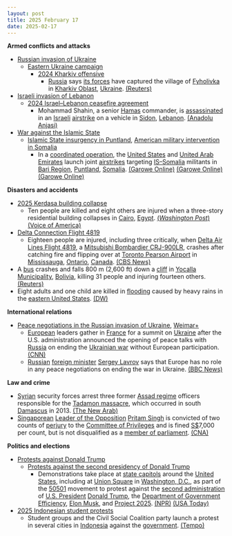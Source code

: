 ```yaml
---
layout: post
title: 2025 February 17
date: 2025-02-17
---
```



**Armed conflicts and attacks**

* [Russian invasion of Ukraine](https://en.wikipedia.org/wiki/Russian_invasion_of_Ukraine "Russian invasion of Ukraine")
  + [Eastern Ukraine campaign](https://en.wikipedia.org/wiki/Eastern_Ukraine_campaign "Eastern Ukraine campaign")
    - [2024 Kharkiv offensive](https://en.wikipedia.org/wiki/2024_Kharkiv_offensive "2024 Kharkiv offensive")
      * [Russia](https://en.wikipedia.org/wiki/Russia "Russia") says [its forces](https://en.wikipedia.org/wiki/Russian_Armed_Forces "Russian Armed Forces") have captured the village of [Fyholivka](https://en.wikipedia.org/wiki/Fyholivka "Fyholivka") in [Kharkiv Oblast](https://en.wikipedia.org/wiki/Kharkiv_Oblast "Kharkiv Oblast"), [Ukraine](https://en.wikipedia.org/wiki/Ukraine "Ukraine"). [(Reuters)](https://www.reuters.com/world/europe/russia-says-it-has-taken-fyholivka-village-ukraine-kharkiv-region-2025-02-17/)
* [Israeli invasion of Lebanon](https://en.wikipedia.org/wiki/Israeli_invasion_of_Lebanon_%282024%E2%80%93present%29 "Israeli invasion of Lebanon (2024–present)")
  + [2024 Israel–Lebanon ceasefire agreement](https://en.wikipedia.org/wiki/2024_Israel%E2%80%93Lebanon_ceasefire_agreement "2024 Israel–Lebanon ceasefire agreement")
    - Mohammad Shahin, a senior [Hamas](https://en.wikipedia.org/wiki/Hamas "Hamas") commander, is [assassinated](https://en.wikipedia.org/wiki/Assassination "Assassination") in an [Israeli](https://en.wikipedia.org/wiki/Israel "Israel") [airstrike](https://en.wikipedia.org/wiki/Airstrike "Airstrike") on a vehicle in [Sidon](https://en.wikipedia.org/wiki/Sidon "Sidon"), [Lebanon](https://en.wikipedia.org/wiki/Lebanon "Lebanon"). [(Anadolu Anjasi)](https://www.aa.com.tr/en/middle-east/hamas-commander-killed-in-israeli-drone-strike-in-lebanon-s-sidon/3484422)
* [War against the Islamic State](https://en.wikipedia.org/wiki/War_against_the_Islamic_State "War against the Islamic State")
  + [Islamic State insurgency in Puntland](https://en.wikipedia.org/wiki/Islamic_State_insurgency_in_Puntland "Islamic State insurgency in Puntland"), [American military intervention in Somalia](https://en.wikipedia.org/wiki/American_military_intervention_in_Somalia_%282007%E2%80%93present%29 "American military intervention in Somalia (2007–present)")
    - In a [coordinated operation](https://en.wikipedia.org/wiki/Puntland_counter-terrorism_operations "Puntland counter-terrorism operations"), the [United States](https://en.wikipedia.org/wiki/United_States "United States") and [United Arab Emirates](https://en.wikipedia.org/wiki/United_Arab_Emirates "United Arab Emirates") launch joint [airstrikes](https://en.wikipedia.org/wiki/Airstrikes "Airstrikes") targeting [IS–Somalia](https://en.wikipedia.org/wiki/Islamic_State_%E2%80%93_Somalia_Province "Islamic State – Somalia Province") militants in [Bari Region](https://en.wikipedia.org/wiki/Bari_Region "Bari Region"), [Puntland](https://en.wikipedia.org/wiki/Puntland "Puntland"), [Somalia](https://en.wikipedia.org/wiki/Somalia "Somalia"). [(Garowe Online)](https://garoweonline.com/en/news/somalia/us-and-uae-carry-out-airstrikes-against-isis-in-somalia-s-puntland) [(Garowe Online)](https://garoweonline.com/en/news/somalia/u-s-airstrikes-target-isis-in-somalia-for-second-time-this-month) [(Garowe Online)](https://garoweonline.com/en/news/puntland/uae-airstrikes-hit-isis-in-somalia-s-puntland-killing-dozens-of-militants)

**Disasters and accidents**

* [2025 Kerdasa building collapse](https://en.wikipedia.org/wiki/2025_Kerdasa_building_collapse "2025 Kerdasa building collapse")
  + Ten people are killed and eight others are injured when a three-story residential building collapses in [Cairo](https://en.wikipedia.org/wiki/Cairo "Cairo"), [Egypt](https://en.wikipedia.org/wiki/Egypt "Egypt"). [(*Washington Post*)](https://www.washingtonpost.com/world/2025/02/17/egypt-building-collapse/ded3fc18-ed2c-11ef-bd80-8f2ac5c75a8a_story.html) [(Voice of America)](https://www.voanews.com/a/state-media-cairo-building-collapse-kills-10-/7977495.html)
* [Delta Connection Flight 4819](https://en.wikipedia.org/wiki/Delta_Connection_Flight_4819 "Delta Connection Flight 4819")
  + Eighteen people are injured, including three critically, when [Delta Air Lines Flight 4819](https://en.wikipedia.org/wiki/Delta_Air_Lines_Flight_4819 "Delta Air Lines Flight 4819"), a [Mitsubishi Bombardier CRJ-900LR](https://en.wikipedia.org/wiki/Bombardier_CRJ700_series "Bombardier CRJ700 series"), crashes after catching fire and flipping over at [Toronto Pearson Airport](https://en.wikipedia.org/wiki/Toronto_Pearson_Airport "Toronto Pearson Airport") in [Mississauga](https://en.wikipedia.org/wiki/Mississauga "Mississauga"), [Ontario](https://en.wikipedia.org/wiki/Ontario "Ontario"), [Canada](https://en.wikipedia.org/wiki/Canada "Canada"). [(CBS News)](https://www.cbsnews.com/chicago/news/delta-plane-crash-toronto-pearson-airport-minneapolis-st-paul-international-airport/)
* A [bus](https://en.wikipedia.org/wiki/Bus "Bus") crashes and falls 800 m (2,600 ft) down a [cliff](https://en.wikipedia.org/wiki/Cliff "Cliff") in [Yocalla Municipality](https://en.wikipedia.org/wiki/Yocalla_Municipality "Yocalla Municipality"), [Bolivia](https://en.wikipedia.org/wiki/Bolivia "Bolivia"), killing 31 people and injuring fourteen others. [(Reuters)](https://www.reuters.com/world/americas/bus-crash-bolivia-kills-over-30-people-2025-02-17/)
* Eight adults and one child are killed in [flooding](https://en.wikipedia.org/wiki/Flooding "Flooding") caused by heavy rains in the [eastern United States](https://en.wikipedia.org/wiki/Eastern_United_States "Eastern United States"). [(DW)](https://www.dw.com/en/us-heavy-rains-and-flooding-kill-9/a-71635101)

**International relations**

* [Peace negotiations in the Russian invasion of Ukraine](https://en.wikipedia.org/wiki/Peace_negotiations_in_the_Russian_invasion_of_Ukraine "Peace negotiations in the Russian invasion of Ukraine"), [Weimar+](https://en.wikipedia.org/wiki/Weimar%2B "Weimar+")
  + [European](https://en.wikipedia.org/wiki/Europe "Europe") leaders gather in [France](https://en.wikipedia.org/wiki/France "France") for a summit on [Ukraine](https://en.wikipedia.org/wiki/Ukraine "Ukraine") after the U.S. administration announced the opening of peace talks with [Russia](https://en.wikipedia.org/wiki/Russia "Russia") on ending the [Ukrainian war](https://en.wikipedia.org/wiki/Russo-Ukrainian_War "Russo-Ukrainian War") without European participation. [(CNN)](https://edition.cnn.com/2025/02/17/europe/europe-ukraine-summit-paris-trump-intl-hnk/index.html)
  + [Russian](https://en.wikipedia.org/wiki/Russia "Russia") [foreign minister](https://en.wikipedia.org/wiki/Minister_of_Foreign_Affairs_%28Russia%29 "Minister of Foreign Affairs (Russia)") [Sergey Lavrov](https://en.wikipedia.org/wiki/Sergey_Lavrov "Sergey Lavrov") says that Europe has no role in any peace negotiations on ending the war in Ukraine. [(BBC News)](https://www.bbc.co.uk/news/live/crr0gngkjrvt?post=asset%3A30205865-0fcb-426e-9a98-420e22bafe0f#post)

**Law and crime**

* [Syrian](https://en.wikipedia.org/wiki/Syria "Syria") security forces arrest three former [Assad regime](https://en.wikipedia.org/wiki/Assad_regime "Assad regime") officers responsible for the [Tadamon massacre](https://en.wikipedia.org/wiki/Tadamon_massacre "Tadamon massacre"), which occurred in south [Damascus](https://en.wikipedia.org/wiki/Damascus "Damascus") in 2013. [(The New Arab)](https://www.newarab.com/news/syria-arrests-three-officers-suspected-tadamon-massacre)
* [Singaporean](https://en.wikipedia.org/wiki/Singapore "Singapore") [Leader of the Opposition](https://en.wikipedia.org/wiki/Leader_of_the_Opposition_%28Singapore%29 "Leader of the Opposition (Singapore)") [Pritam Singh](https://en.wikipedia.org/wiki/Pritam_Singh_%28Singaporean_politician%29 "Pritam Singh (Singaporean politician)") is convicted of two counts of [perjury](https://en.wikipedia.org/wiki/Perjury "Perjury") to the [Committee of Privileges](https://en.wikipedia.org/wiki/Parliament_of_Singapore#Committees "Parliament of Singapore") and is fined [S$](https://en.wikipedia.org/wiki/Singapore_dollar "Singapore dollar")7,000 per count, but is not disqualified as a [member of parliament](https://en.wikipedia.org/wiki/Parliament_of_Singapore#Qualifications "Parliament of Singapore"). [(CNA)](https://www.channelnewsasia.com/singapore/pritam-singh-guilty-verdict-fine-raeesah-khan-live-4930601)

**Politics and elections**

* [Protests against Donald Trump](https://en.wikipedia.org/wiki/Protests_against_Donald_Trump "Protests against Donald Trump")
  + [Protests against the second presidency of Donald Trump](https://en.wikipedia.org/wiki/Protests_against_the_second_presidency_of_Donald_Trump "Protests against the second presidency of Donald Trump")
    - Demonstrations take place at [state capitols](https://en.wikipedia.org/wiki/List_of_state_and_territorial_capitols_in_the_United_States "List of state and territorial capitols in the United States") around the [United States](https://en.wikipedia.org/wiki/United_States "United States"), including at [Union Square](https://en.wikipedia.org/wiki/Union_Square_%28Washington%2C_D.C.%29 "Union Square (Washington, D.C.)") in [Washington, D.C.](https://en.wikipedia.org/wiki/Washington%2C_D.C. "Washington, D.C."), as part of the [50501](https://en.wikipedia.org/wiki/50501 "50501") movement to protest against the [second administration](https://en.wikipedia.org/wiki/Second_presidency_of_Donald_Trump "Second presidency of Donald Trump") of [U.S. President](https://en.wikipedia.org/wiki/President_of_the_United_States "President of the United States") [Donald Trump](https://en.wikipedia.org/wiki/Donald_Trump "Donald Trump"), the [Department of Government Efficiency](https://en.wikipedia.org/wiki/Department_of_Government_Efficiency "Department of Government Efficiency"), [Elon Musk](https://en.wikipedia.org/wiki/Elon_Musk "Elon Musk"), and [Project 2025](https://en.wikipedia.org/wiki/Project_2025 "Project 2025"). [(NPR)](https://www.npr.org/2025/02/16/nx-s1-5297117/50501-movement-presidents-day-protests-explainer) [(USA Today)](https://www.usatoday.com/story/news/nation/2025/02/17/anti-trump-musk-protests-us/78962739007/)
* [2025 Indonesian student protests](https://en.wikipedia.org/wiki/2025_Indonesian_student_protests "2025 Indonesian student protests")
  + Student groups and the Civil Social Coalition party launch a protest in several cities in [Indonesia](https://en.wikipedia.org/wiki/Indonesia "Indonesia") against the [government](https://en.wikipedia.org/wiki/Government_of_Indonesia "Government of Indonesia"). [(Tempo)](https://en.tempo.co/read/1976243/bem-si-and-civil-society-coalition-hold-protest-today-govt-policies-make-people-suffer-more)
